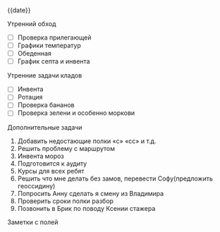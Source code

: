 {{date}}


Утренний обход

- [ ] Проверка прилегающей
- [ ] Графики температур
- [ ] Обеденная
- [ ] График септа и инвента

Утренние задачи кладов
- [ ] Инвента
- [ ] Ротация
- [ ] Проверка бананов
- [ ] Проверка зелени и особенно моркови

Дополнительные задачи

1. Добавить недостающие полки «с» «сс» и т.д.
2. Решить проблему с маршрутом 
3. Инвента мороз
4. Подготовится к аудиту
5. Курсы для всех ребят
6. Решить что мне делать без замов, перевести Софу(предложить геоссидину)
7. Попросить Анну сделать я смену из Владимира 
8. Проверить сроки полки разбор
9. Позвонить в Брик по поводу Ксении стажера

Заметки с полей

  